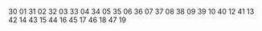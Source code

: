 30 01
31 02
32 03
33 04
34 05
35 06
36 07
37 08
38 09
39 10
40 12
41 13
42 14
43 15
44 16
45 17
46 18
47 19
